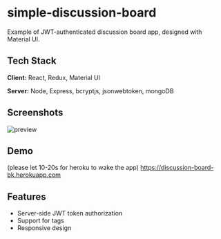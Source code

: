 
# simple-discussion-board

Example of JWT-authenticated discussion board app, designed with Material UI.

## Tech Stack

**Client:** React, Redux, Material UI

**Server:** Node, Express, bcryptjs, jsonwebtoken, mongoDB

## Screenshots

![preview](https://gcdnb.pbrd.co/images/4SQAuXw5v3w6.png?o=1 "simple-discussion-board")

## Demo
(please let 10-20s for heroku to wake the app)
https://discussion-board-bk.herokuapp.com
## Features

- Server-side JWT token authorization
- Support for tags
- Responsive design

